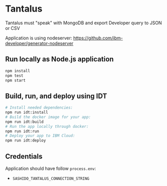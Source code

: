 # Tantalus

Tantalus must "speak" with MongoDB and export Developer query to JSON or CSV

Application is using nodeserver: https://github.com/ibm-developer/generator-nodeserver

## Run locally as Node.js application

```bash
npm install
npm test
npm start
```

## Build, run, and deploy using IDT

```bash
# Install needed dependencies:
npm run idt:install
# Build the docker image for your app:
npm run idt:build
# Run the app locally through docker:
npm run idt:run
# Deploy your app to IBM Cloud:
npm run idt:deploy
```

## Credentials

Application should have follow `process.env`: 

 - `SASHIDO_TANTALUS_CONNECTION_STRING`
